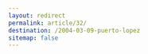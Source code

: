```yaml
---
layout: redirect
permalink: article/32/
destination: /2004-03-09-puerto-lopez
sitemap: false
---
```

